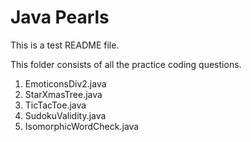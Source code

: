 Java Pearls
============
This is a test README file. 

This folder consists of all the practice coding questions. 

1. EmoticonsDiv2.java
2. StarXmasTree.java
3. TicTacToe.java
4. SudokuValidity.java
5. IsomorphicWordCheck.java
